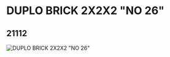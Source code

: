 # DUPLO BRICK 2X2X2 "NO 26"
## 21112
![DUPLO BRICK 2X2X2 "NO 26"](https://lc-www-live-s.legocdn.com/media/bricks/5/2/6113990.jpg)